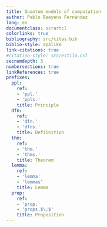 ```yaml
---
title: Quantum models of computation
author: Pablo Baeyens Fernández
lang: en
documentclass: scrartcl
colorlinks: true
bibliography: src/citas.bib
biblio-style: apalike
link-citations: true
#citation-style: src/estilo.csl
secnumdepth: 3
numbersections: true
linkReferences: true
prefixes:
  ppl:
    ref:
    - 'ppl.'
    - 'ppls.'
    title: Principle
  dfn:
    ref:
    - 'dfn.'
    - 'dfns.'
    title: Defiinition
  thm:
    ref:
    - 'thm.'
    - 'thms.'
    title: Theorem
  lemma:
    ref:
    - 'lemma'
    - 'lemmas'
    title: Lemma
  prop:
    ref:
    - 'prop.'
    - 'props.$\;$'
    title: Proposition
---
```


